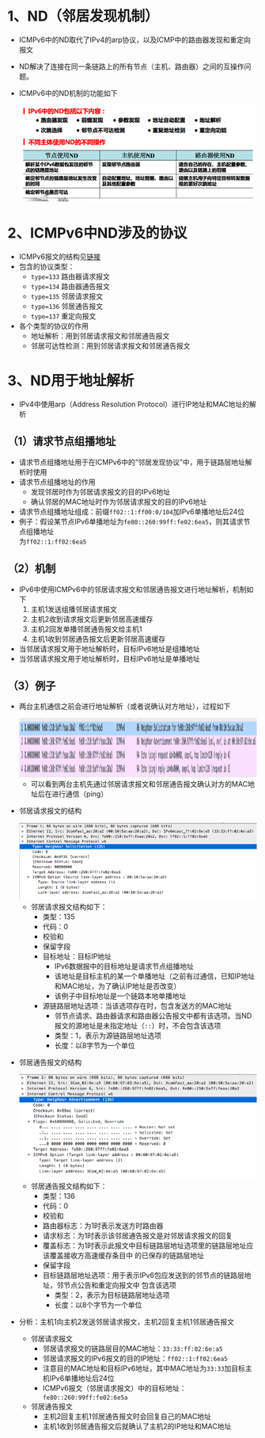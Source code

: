 # 1、ND（邻居发现机制）

- ICMPv6中的ND取代了IPv4的arp协议，以及ICMP中的路由器发现和重定向报文

- ND解决了连接在同一条链路上的所有节点（主机、路由器）之间的互操作问题。

- ICMPv6中的ND机制的功能如下

  <img src="./img/ICMPv6-ND作用.png">

# 2、ICMPv6中ND涉及的协议

- ICMPv6报文的结构见[链接](./ICMPv6.md)
- 包含的协议类型：
  - `type=133`    路由器请求报文    
  - `type=134`    路由器通告报文
  - `type=135`    邻居请求报文
  - `type=136`    邻居通告报文
  - `type=137`    重定向报文
- 各个类型的协议的作用
  - 地址解析：用到邻居请求报文和邻居通告报文
  - 邻居可达性检测：用到邻居请求报文和邻居通告报文

# 3、ND用于地址解析

- IPv4中使用arp（Address Resolution Protocol）进行IP地址和MAC地址的解析

## （1）请求节点组播地址

- 请求节点组播地址用于在ICMPv6中的“邻居发现协议”中，用于链路层地址解析时使用
- 请求节点组播地址的作用
  - 发现邻居时作为邻居请求报文的目的IPv6地址
  - 确认邻居的MAC地址时作为邻居请求报文的目的IPv6地址
- 请求节点组播地址组成：前缀`ff02::1:ff00:0/104`加IPv6单播地址后24位
- 例子：假设某节点IPv6单播地址为`fe80::260:99ff:fe02:6ea5`，则其请求节点组播地址  
              为`ff02::1:ff02:6ea5`

## （2）机制

- IPv6中使用ICMPv6中的邻居请求报文和邻居通告报文进行地址解析，机制如下
  1. 主机1发送组播邻居请求报文
  2. 主机2收到请求报文后更新邻居高速缓存
  3. 主机2回发单播邻居通告报文给主机1
  4. 主机1收到邻居通告报文后更新邻居高速缓存
- 当邻居请求报文用于地址解析时，目标IPv6地址是组播地址
- 当邻居请求报文用于地址解析时，目标IPv6地址是单播地址

## （3）例子

- 两台主机通信之前会进行地址解析（或者说确认对方地址），过程如下

  <img src="./img/ICMPv6-ND-address_resolution1.png" height="120" width="100%">

  - 可以看到两台主机先通过邻居请求报文和邻居通告报文确认对方的MAC地址后在进行通信（ping）

- 邻居请求报文的结构

  <img src="./img/ICMPv6-ND-address_resolution2.png">

  - 邻居请求报文结构如下：
    - 类型：135
    - 代码：0
    - 校验和
    - 保留字段
    - 目标地址：目标IP地址
      - IPv6数据报中的目标地址是请求节点组播地址
      - 该地址是目标主机的某一个单播地址（之前有过通信，已知IP地址和MAC地址，为了确认IP地址是否改变）
      - 该例子中目标地址是一个链路本地单播地址
    - 源链路层地址选项：当该选项存在时，包含发送方的MAC地址
      - 邻节点请求、路由器请求和路由器公告报文中都有该选项。当ND报文的源地址是未指定地址（`::`）时，不会包含该选项
      - 类型：1，表示为源链路层地址选项
      - 长度：以8字节为一个单位

- 邻居通告报文的结构

  <img src="./img/ICMPv6-ND-address_resolution3.png">

  - 邻居通告报文结构如下：
    - 类型：136
    - 代码：0
    - 校验和
    - 路由器标志：为1时表示发送方时路由器
    - 请求标志：为1时表示该邻居通告报文是对邻居请求报文的回复
    - 覆盖标志：为1时表示此报文中目标链路层地址选项里的链路层地址应该覆盖接收方高速缓存条目中
                         的已保存的链路层地址
    - 保留字段
    - 目标链路层地址选项：用于表示IPv6包应发送到的邻节点的链路层地址，邻节点公告和重定向报文中
                                            包含该选项
      - 类型：2，表示为目标链路层地址选项
      - 长度：以8个字节为一个单位

- 分析：主机1向主机2发送邻居请求报文，主机2回复主机1邻居通告报文

  - 邻居请求报文
    - 邻居请求报文的链路层目的MAC地址：`33:33:ff:02:6e:a5`
    - 邻居请求报文的IPv6报文的目的IP地址：`ff02::1:ff02:6ea5`
    - 注意目的MAC地址和目标IPv6地址，其中MAC地址为`33:33`加目标主机IPv6单播地址后24位
    - ICMPv6报文（邻居请求报文）中的目标地址：`fe80::260:99ff:fe02:6e5a`
  - 邻居通告报文
    - 主机2回复主机1邻居通告报文时会回复自己的MAC地址
    - 主机1收到邻居通告报文后就确认了主机2的IP地址和MAC地址